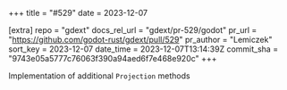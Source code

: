 +++
title = "#529"
date = 2023-12-07

[extra]
repo = "gdext"
docs_rel_url = "gdext/pr-529/godot"
pr_url = "https://github.com/godot-rust/gdext/pull/529"
pr_author = "Lemiczek"
sort_key = 2023-12-07
date_time = 2023-12-07T13:14:39Z
commit_sha = "9743e05a5777c76063f390a94aed6f7e468e920c"
+++

Implementation of additional `Projection` methods
